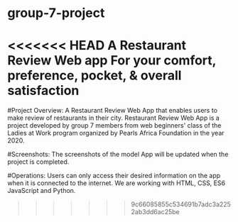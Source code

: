 # group-7-project
<<<<<<< HEAD
A Restaurant Review Web app
For your comfort, preference, pocket, & overall satisfaction
=======
#Project Overview:
A Restaurant Review Web App that enables users to make review of restaurants in their city. Restaurant Review Web App is a project developed by group 7 members from web beginners' class of the Ladies at Work program organized by Pearls Africa Foundation in the year 2020.

#Screenshots:
The screenshots of the model App will be updated when the project is completed.

#Operations:
Users can only access their desired information on the app when it is connected to the internet.
We are working with HTML, CSS, ES6 JavaScript and Python.
>>>>>>> 9c66085855c534691b7adc3a2252ab3dd6ac25be
